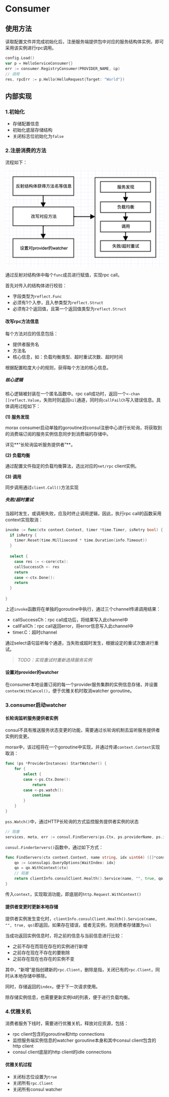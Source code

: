 # Consumer

## 使用方法

读取配置文件并完成初始化后，注册服务端提供包中对应的服务结构体实例，即可采用该实例进行rpc调用。

```go
config.Load()
var p = HelloServiceConsumer{}
err := consumer.RegistryConsumer(PROVIDER_NAME, &p)
// 调用
res, rpcErr := p.Hello(HelloRequest{Target: "World"})
```

## 内部实现

### 1.初始化

* 存储配置信息
* 初始化底层存储结构
* 关闭标志位初始化为`false`

### 2.注册消费的方法

流程如下：

<img src="./img/consumer_register.png" style="zoom:50%;" />

通过反射对结构体中每个`func`成员进行赋值，实现rpc call。

首先对传入的结构体进行校验：

* 字段类型为`reflect.Func`
* 必须有1个入参，且入参类型为`reflect.Struct`
* 必须有2个返回值，且第一个返回值类型为`reflect.Struct`

#### 改写rpc方法信息

每个方法对应的信息包括：

* 提供者服务名
* 方法名
* 核心信息，如：负载均衡类型、超时重试次数、超时时间

根据配置粒度大小的规则，获得每个方法的核心信息。

##### 核心逻辑

核心逻辑被封装在一个匿名函数中。rpc call成功时，返回一个`<-chan []reflect.Value`，失败时则返回`nil`通道，同时向`callFailCh`写入错误信息。具体调用过程如下：

**(1) 服务发现**

morax consumer启动单独的goroutine对consul注册中心进行长轮询，将获取到的消费端订阅的服务实例信息同步到消费端的存储中。

详见**“长轮询监听服务提供者”**。

**(2) 负载均衡**

通过配置文件指定的负载均衡算法，选出对应的`net/rpc` client实例。

**(3) 调用**

同步调用通过`client.Call()`方法实现

##### 失败/超时重试

当超时发生，或调用失败，应及时终止调用逻辑，因此，执行rpc call的函数采用context实现取消：

```go
invoke := func(ctx context.Context, timer *time.Timer, isRetry bool) {
  if isRetry {
    timer.Reset(time.Millisecond * time.Duration(info.Timeout))
  }

  select {
    case res := <-core(ctx):
    callSuccessCh <- res
    return
    case <-ctx.Done():
    return
  }

}
```

上述`invoke`函数将在单独的goroutine中执行，通过三个channel传递调用结果：

* callSuccessCh：rpc call成功后，将结果写入此channel中
* callFailCh：rpc call返回error，将error信息写入此channel中
* timer.C：超时channel

通过select语句监听每个通道，当失败或超时发生，根据设定的重试次数进行重试。

> *TODO：实现重试时重新选择服务实例*

#### 设置对provider的watcher

在consumer本地设置订阅的每一个provider服务集群的实例信息存储，并设置`contextWithCancel()`，便于优雅关机时取消watcher goroutine。

### 3.consumer启动watcher

#### 长轮询监听服务提供者实例

consul不具有推送服务状态变更的功能，需要通过长轮询机制去监听服务提供者实例的变更。

morax中，该过程将在一个goroutine中实现，并通过传递`context.Context`实现取消：

```go
func (ps *ProviderInstances) StartWatcher() {
	for {
		select {
		case <-ps.Ctx.Done():
			return
		case <-ps.watch():
			continue
		}
	}
}
```

`pss.Watch()`中，通过HTTP长轮询的方式监控服务提供者实例的状态

```go
// 阻塞
services, meta, err := consul.FindServers(ps.Ctx, ps.providerName, ps.idx)
```

`consul.FinderServers()`函数中，通过如下方式：

```go
func FindServers(ctx context.Context, name string, idx uint64) ([]*consulapi.ServiceEntry, *consulapi.QueryMeta, error) {
	qo := &consulapi.QueryOptions{WaitIndex: idx}
	qo = qo.WithContext(ctx)
	// 阻塞
	return clientInfo.consulClient.Health().Service(name, "", true, qo)
}
```

传入`context`，实现取消功能，即底层的`http.Request.WithContext()`

#### 提供者变更时更新本地存储

提供者实例发生变化时，`clientInfo.consulClient.Health().Service(name, "", true, qo)`即返回，如果存在错误，或者无实例，则消费者存储置为`nil`

当成功返回实例信息时，将之前的信息与当前信息进行比较：

* 之前不存在而现在存在的实例进行新增
* 之前存在现在不存在的要剔除
* 之前存在现在也存在的实例不变

其中，“新增”是指创建新的`rpc.Client`，删除是指，关闭已有的`rpc.Client`，同时从本地存储中移除。

同时，存储返回的`index`，便于下一次请求使用。

除存储实例信息，也需要更新实例Id的列表，便于进行负载均衡。

### 4.优雅关机

消费者服务下线时，需要进行优雅关机，释放对应资源，包括：

* rpc client包含的goroutine和http connections
* 监控服务端实例信息的watcher goroutine本身和其中consul client包含的http client
* consul client底层的http client的idle connections

#### 优雅关机过程

* 关闭标志位设置为`true`
* 关闭所有`rpc.Client`
* 关闭所有consul watcher

